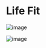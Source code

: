 # Life Fit

![image](https://github.com/xkvnxx/LifeFit/assets/132749552/e59becbe-19a9-4ffc-b477-a87400f258ac)

![image](https://github.com/xkvnxx/LifeFit/assets/132749552/b019896a-54cd-42a9-a7e4-e3bf11260e0d)
